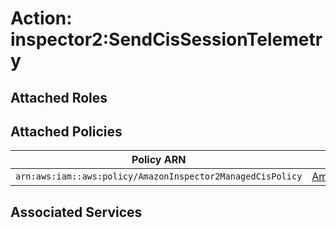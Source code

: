 # Action: inspector2:SendCisSessionTelemetry

## Attached Roles

## Attached Policies

| Policy ARN | Policy Name |
|------------|-------------|
| `arn:aws:iam::aws:policy/AmazonInspector2ManagedCisPolicy` | [AmazonInspector2ManagedCisPolicy](../policies.md#amazoninspector2managedcispolicy) |

## Associated Services

